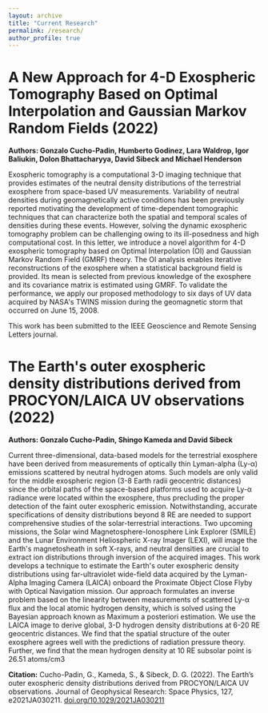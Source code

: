 ```yaml
---
layout: archive
title: "Current Research"
permalink: /research/
author_profile: true
---
```


A New Approach for 4-D Exospheric Tomography Based on Optimal Interpolation and Gaussian Markov Random Fields (2022)
=====

**Authors: Gonzalo Cucho-Padin, Humberto Godinez, Lara Waldrop,  Igor Baliukin, Dolon Bhattacharyya, David Sibeck and Michael Henderson**

Exospheric tomography is a computational 3-D imaging technique that provides estimates of the neutral density distributions of the terrestrial exosphere from space-based UV measurements. Variability of neutral densities during geomagnetically active conditions has been previously reported motivating the development of time-dependent tomographic techniques that can characterize both the spatial and temporal scales of densities during these events. However, solving the dynamic exospheric tomography problem can be challenging owing to its ill-posedness and high computational cost. In this letter, we introduce a novel algorithm for 4-D exospheric tomography based on Optimal Interpolation (OI) and Gaussian Markov Random Field (GMRF) theory. The OI analysis enables iterative reconstructions of the exosphere when a statistical background field is provided. Its mean is selected from previous knowledge of the exosphere and its covariance matrix is estimated using GMRF. To validate the performance, we apply our proposed methodology to six days of UV data acquired by NASA's TWINS mission during the geomagnetic storm that occurred on June 15, 2008.

This work has been submitted to the IEEE Geoscience and Remote Sensing Letters journal.


The Earth's outer exospheric density distributions derived from PROCYON/LAICA UV observations (2022)
=====

**Authors: Gonzalo Cucho-Padin, Shingo Kameda and David Sibeck**

Current three-dimensional, data-based models for the terrestrial exosphere have been derived from measurements of optically thin Lyman-alpha (Ly-α) emissions scattered by neutral hydrogen atoms. Such models are only valid for the middle exospheric region (3-8 Earth radii geocentric distances) since the orbital paths of the space-based platforms used to acquire Ly-α radiance were located within the exosphere, thus precluding the proper detection of the faint outer exospheric emission. Notwithstanding, accurate specifications of density distributions beyond 8 RE are needed to support comprehensive studies of the solar-terrestrial interactions. Two upcoming missions, the Solar wind Magnetosphere-Ionosphere Link Explorer (SMILE) and the Lunar Environment Heliospheric X-ray Imager (LEXI), will image the Earth's magnetosheath in soft X-rays, and neutral densities are crucial to extract ion distributions through inversion of the acquired images. This work develops a technique to estimate the Earth's outer exospheric density distributions using far-ultraviolet wide-field data acquired by the Lyman-Alpha Imaging Camera (LAICA) onboard the Proximate Object Close Flyby with Optical Navigation mission. Our approach formulates an inverse problem based on the linearity between measurements of scattered Ly-α flux and the local atomic hydrogen density, which is solved using the Bayesian approach known as Maximum a posteriori estimation. We use the LAICA image to derive global, 3-D hydrogen density distributions at 6-20 RE geocentric distances. We find that the spatial structure of the outer exosphere agrees well with the predictions of radiation pressure theory. Further, we find that the mean hydrogen density at 10 RE subsolar point is 26.51 atoms/cm3

**Citation:** Cucho-Padin, G., Kameda, S., & Sibeck, D. G. (2022). The Earth’s outer exospheric density distributions derived from PROCYON/LAICA UV observations. Journal of Geophysical Research: Space Physics, 127, e2021JA030211. [doi.org/10.1029/2021JA030211](https://doi.org/10.1029/2021JA030211)
